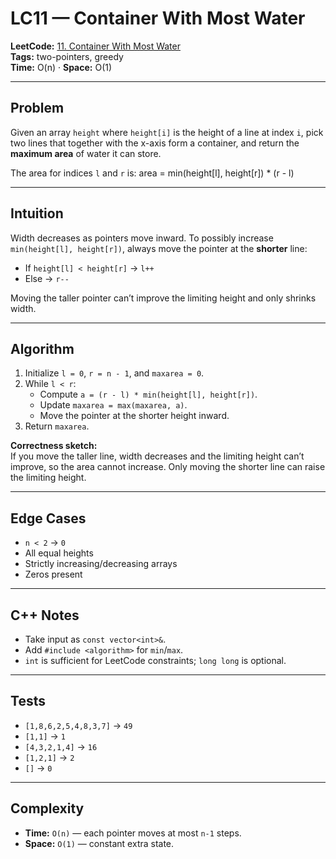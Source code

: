 # LC11 — Container With Most Water

**LeetCode:** [11. Container With Most Water](https://leetcode.com/problems/container-with-most-water/)  
**Tags:** two-pointers, greedy  
**Time:** O(n) · **Space:** O(1)

---

## Problem
Given an array `height` where `height[i]` is the height of a line at index `i`, pick two lines that together with the x-axis form a container, and return the **maximum area** of water it can store.

The area for indices `l` and `r` is:
area = min(height[l], height[r]) * (r - l)

---

## Intuition
Width decreases as pointers move inward. To possibly increase `min(height[l], height[r])`, always move the pointer at the **shorter** line:
- If `height[l] < height[r]` → `l++`
- Else → `r--`

Moving the taller pointer can’t improve the limiting height and only shrinks width.

---

## Algorithm
1. Initialize `l = 0`, `r = n - 1`, and `maxarea = 0`.
2. While `l < r`:
   - Compute `a = (r - l) * min(height[l], height[r])`.
   - Update `maxarea = max(maxarea, a)`.
   - Move the pointer at the shorter height inward.
3. Return `maxarea`.

**Correctness sketch:**  
If you move the taller line, width decreases and the limiting height can’t improve, so the area cannot increase. Only moving the shorter line can raise the limiting height.

---

## Edge Cases
- `n < 2` → `0`
- All equal heights
- Strictly increasing/decreasing arrays
- Zeros present

---

## C++ Notes
- Take input as `const vector<int>&`.
- Add `#include <algorithm>` for `min`/`max`.
- `int` is sufficient for LeetCode constraints; `long long` is optional.

---

## Tests
- `[1,8,6,2,5,4,8,3,7]` → `49`
- `[1,1]` → `1`
- `[4,3,2,1,4]` → `16`
- `[1,2,1]` → `2`
- `[]` → `0`

---

## Complexity
- **Time:** `O(n)` — each pointer moves at most `n-1` steps.
- **Space:** `O(1)` — constant extra state.
